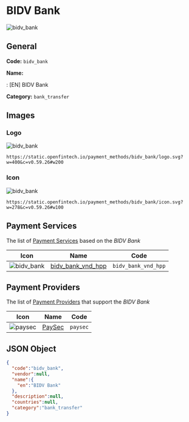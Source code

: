 
# BIDV Bank 
![bidv_bank](https://static.openfintech.io/payment_methods/bidv_bank/logo.svg?w=400&c=v0.59.26#w200)  

## General 
**Code:** `bidv_bank` 
 
**Name:** 
 
:	[EN] BIDV Bank 
 
**Category:** `bank_transfer` 
 

## Images 

### Logo 
![bidv_bank](https://static.openfintech.io/payment_methods/bidv_bank/logo.svg?w=400&c=v0.59.26#w200)  

```
https://static.openfintech.io/payment_methods/bidv_bank/logo.svg?w=400&c=v0.59.26#w200
```  

### Icon 
![bidv_bank](https://static.openfintech.io/payment_methods/bidv_bank/icon.svg?w=278&c=v0.59.26#w100)  

```
https://static.openfintech.io/payment_methods/bidv_bank/icon.svg?w=278&c=v0.59.26#w100
```  

## Payment Services 
 
The list of [Payment Services](/payment-services/) based on the _BIDV Bank_ 

|Icon|Name|Code| 
|:---:|:---:|:---:| 
|![bidv_bank](https://static.openfintech.io/payment_methods/bidv_bank/icon.svg?w=278&c=v0.59.26#w100) |[bidv_bank_vnd_hpp](/payment-services/bidv_bank_vnd_hpp/)|`bidv_bank_vnd_hpp`| 
 

## Payment Providers 
 
The list of [Payment Providers](/payment-providers/) that support the _BIDV Bank_ 

|Icon|Name|Code| 
|:---:|:---:|:---:| 
|![paysec](https://static.openfintech.io/payment_providers/paysec/icon.png?w=278&c=v0.59.26#w100) |[PaySec](/payment-providers/paysec/)|`paysec`| 
 

## JSON Object 

```json
{
  "code":"bidv_bank",
  "vendor":null,
  "name":{
    "en":"BIDV Bank"
  },
  "description":null,
  "countries":null,
  "category":"bank_transfer"
}
```  

